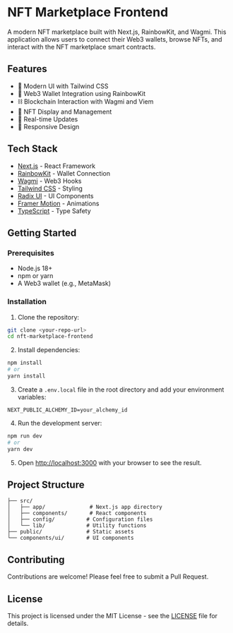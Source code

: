 # NFT Marketplace Frontend

A modern NFT marketplace built with Next.js, RainbowKit, and Wagmi. This application allows users to connect their Web3 wallets, browse NFTs, and interact with the NFT marketplace smart contracts.

## Features

- 🌈 Modern UI with Tailwind CSS
- 👛 Web3 Wallet Integration using RainbowKit
- ⛓️ Blockchain Interaction with Wagmi and Viem
- 🎨 NFT Display and Management
- 🔄 Real-time Updates
- 📱 Responsive Design

## Tech Stack

- [Next.js](https://nextjs.org/) - React Framework
- [RainbowKit](https://www.rainbowkit.com/) - Wallet Connection
- [Wagmi](https://wagmi.sh/) - Web3 Hooks
- [Tailwind CSS](https://tailwindcss.com/) - Styling
- [Radix UI](https://www.radix-ui.com/) - UI Components
- [Framer Motion](https://www.framer.com/motion/) - Animations
- [TypeScript](https://www.typescriptlang.org/) - Type Safety

## Getting Started

### Prerequisites

- Node.js 18+ 
- npm or yarn
- A Web3 wallet (e.g., MetaMask)

### Installation

1. Clone the repository:
```bash
git clone <your-repo-url>
cd nft-marketplace-frontend
```

2. Install dependencies:
```bash
npm install
# or
yarn install
```

3. Create a `.env.local` file in the root directory and add your environment variables:
```env
NEXT_PUBLIC_ALCHEMY_ID=your_alchemy_id
```

4. Run the development server:
```bash
npm run dev
# or
yarn dev
```

5. Open [http://localhost:3000](http://localhost:3000) with your browser to see the result.

## Project Structure

```
├── src/
│   ├── app/              # Next.js app directory
│   ├── components/       # React components
│   ├── config/          # Configuration files
│   └── lib/             # Utility functions
├── public/              # Static assets
└── components/ui/       # UI components
```

## Contributing

Contributions are welcome! Please feel free to submit a Pull Request.

## License

This project is licensed under the MIT License - see the [LICENSE](LICENSE) file for details.
